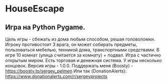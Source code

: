 # HouseEscape
## Игра на Python Pygame.
Цель игры - сбежать из дома любым способом, решая головоломки.
Игроку противостоит 3 врага, он может собирать предметы, пользоваться мебелью,
техникой дома, транспортными средствами.
В игре 10 комнат (улица считается за комнату) + подвал.
Игра с частично открытым миром.
Есть торговая и денежная система.
У игры несколько концовок.
Версия игры - 1.0.0.
Поддержать меня (Boosty) - https://boosty.to/sergey_pelmen
Или так (DonationAlerts): https://www.donationalerts.com/r/sergeyprojects                     
